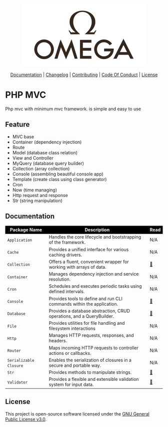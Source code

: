 <p align="center">
    <a href="https://omegamvc.github.io" target="_blank">
        <img src="https://github.com/omegamvc/omega-assets/blob/main/images/logo-omega.png" alt="Omega Logo">
    </a>
</p>

<p align="center">
    <a href="https://omegamvc.github.io">Documentation</a> |
    <a href="https://github.com/omegamvc/omegamvc.github.io/blob/main/README.md#changelog">Changelog</a> |
    <a href="https://github.com/omegamvc/omega/blob/main/CONTRIBUTING.md">Contributing</a> |
    <a href="https://github.com/omegamvc/omega/blob/main/CODE_OF_CONDUCT.md">Code Of Conduct</a> |
    <a href="https://github.com/omegamvc/omega/blob/main/LICENSE">License</a>
</p>

# PHP MVC

Php mvc with minimum mvc framework. is simple and easy to use

## Feature
- MVC base
- Container (dependency injection)
- Route
- Model (database class relation)
- View and Controller
- MyQuery (database query builder)
- Collection (array collection)
- Console (assembling beautiful console app)
- Template (create class using class generator)
- Cron
- Now (time managing)
- Http request and response
- Str (string manipulation)

## Documentation

<table>
  <thead style="background-color:black;color:white">
    <tr>
      <th>Package Name</th>
      <th>Description</th>
      <th>Read</th>
    </tr>
  </thead>
  <tbody>
    <tr>
        <td><code>Application</code></td>
        <td>Handles the core lifecycle and bootstrapping of the framework.</td>
        <td>N/A</td>
    </tr>
    <tr>
        <td><code>Cache</code></td>
        <td>Provides a unified interface for various caching drivers.</td>
        <td>N/A</td>
    </tr>
    <tr>
        <td><code>Collection</code></td>
        <td>Offers a fluent, convenient wrapper for working with arrays of data.</td>
        <td><a href="https://github.com/omegamvc/php-library/blob/main/docs/Collection.md" target="_blank">📖</a></td>
     </tr>
    <tr>
        <td><code>Container</code></td>
        <td>Manages dependency injection and service resolution.</td>
        <td>N/A</td>
    </tr>
    <tr>
        <td><code>Cron</code></td>
        <td>Schedules and executes periodic tasks using defined intervals.</td>
        <td>N/A</td>
    </tr>
    <tr>
        <td><code>Console</code></td>
        <td>Provides tools to define and run CLI commands within the application.</td>
        <td><a href="https://github.com/omegamvc/php-library/blob/main/docs/Console.md" target="_blank">📖</a></td>
     </tr>
     <tr>
        <td><code>Database</code></td>
        <td>Provides a database abstraction, CRUD operations, and a QueryBuilder.</td>
        <td><a href="https://github.com/omegamvc/php-library/blob/main/docs/Database.md" target="_blank">📖</a></td>
    </tr>
    <tr>
        <td><code>File</code></td>
        <td>Provides utilities for file handling and filesystem interactions</td>
        <td>N/A</td>
    </tr>
    <tr>
        <td><code>Http</code></td>
        <td>Manages HTTP requests, responses, and headers.</td>
        <td>N/A</td>
    </tr>
    <tr>
        <td><code>Router</code></td>
        <td>Maps incoming HTTP requests to controller actions or callbacks.</td>
        <td>N/A</td>
    </tr>
    <tr>
      <td><code>Serializable Closure</code></td>
      <td>Enables the serialization of closures in a secure and portable way.</td>
      <td>N/A</td>
    </tr>
    <tr>
      <td><code>Str</code></td>
      <td>Provides methods to manipulate strings.</td>
      <td><a href="https://github.com/omegamvc/php-library/blob/main/docs/Str.md" target="_blank">📖</a></td>
    </tr>
    <tr>
      <td><code>Validator</code></td>
      <td>Provides a flexible and extensible validation system for input data.</td>
      <td><a href="https://github.com/omegamvc/php-library/blob/main/docs/Validator.md" target="_blank">📖</a></td>
    </tr>
  </tbody>
</table>


## License

This project is open-source software licensed under the [GNU General Public License v3.0](LICENSE).